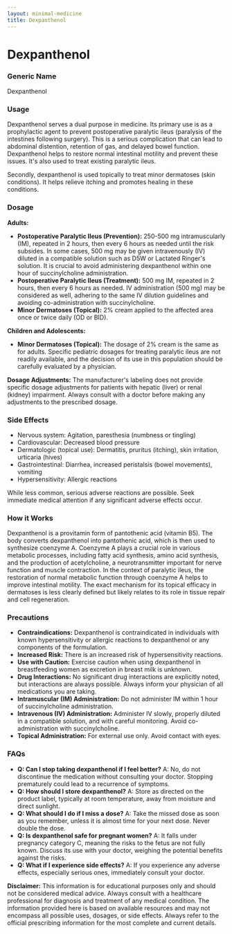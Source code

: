 ```yaml
---
layout: minimal-medicine
title: Dexpanthenol
---
```


# Dexpanthenol
### Generic Name
Dexpanthenol

### Usage
Dexpanthenol serves a dual purpose in medicine.  Its primary use is as a prophylactic agent to prevent postoperative paralytic ileus (paralysis of the intestines following surgery).  This is a serious complication that can lead to abdominal distention, retention of gas, and delayed bowel function.  Dexpanthenol helps to restore normal intestinal motility and prevent these issues.  It's also used to treat existing paralytic ileus.

Secondly, dexpanthenol is used topically to treat minor dermatoses (skin conditions). It helps relieve itching and promotes healing in these conditions.

### Dosage

**Adults:**

* **Postoperative Paralytic Ileus (Prevention):** 250-500 mg intramuscularly (IM), repeated in 2 hours, then every 6 hours as needed until the risk subsides.  In some cases, 500 mg may be given intravenously (IV) diluted in a compatible solution such as D5W or Lactated Ringer's solution.  It is crucial to avoid administering dexpanthenol within one hour of succinylcholine administration.
* **Postoperative Paralytic Ileus (Treatment):** 500 mg IM, repeated in 2 hours, then every 6 hours as needed.  IV administration (500 mg) may be considered as well, adhering to the same IV dilution guidelines and avoiding co-administration with succinylcholine.
* **Minor Dermatoses (Topical):** 2% cream applied to the affected area once or twice daily (OD or BID).


**Children and Adolescents:**

* **Minor Dermatoses (Topical):** The dosage of 2% cream is the same as for adults.  Specific pediatric dosages for treating paralytic ileus are not readily available, and the decision of its use in this population should be carefully evaluated by a physician.


**Dosage Adjustments:**  The manufacturer's labeling does not provide specific dosage adjustments for patients with hepatic (liver) or renal (kidney) impairment.  Always consult with a doctor before making any adjustments to the prescribed dosage.


### Side Effects

* Nervous system: Agitation, paresthesia (numbness or tingling)
* Cardiovascular: Decreased blood pressure
* Dermatologic (topical use): Dermatitis, pruritus (itching), skin irritation, urticaria (hives)
* Gastrointestinal: Diarrhea, increased peristalsis (bowel movements), vomiting
* Hypersensitivity: Allergic reactions

While less common, serious adverse reactions are possible.  Seek immediate medical attention if any significant adverse effects occur.


### How it Works

Dexpanthenol is a provitamin form of pantothenic acid (vitamin B5).  The body converts dexpanthenol into pantothenic acid, which is then used to synthesize coenzyme A. Coenzyme A plays a crucial role in various metabolic processes, including fatty acid synthesis, amino acid synthesis, and the production of acetylcholine, a neurotransmitter important for nerve function and muscle contraction.  In the context of paralytic ileus, the restoration of normal metabolic function through coenzyme A helps to improve intestinal motility.  The exact mechanism for its topical efficacy in dermatoses is less clearly defined but likely relates to its role in tissue repair and cell regeneration.

### Precautions

* **Contraindications:** Dexpanthenol is contraindicated in individuals with known hypersensitivity or allergic reactions to dexpanthenol or any components of the formulation.
* **Increased Risk:** There is an increased risk of hypersensitivity reactions.
* **Use with Caution:** Exercise caution when using dexpanthenol in breastfeeding women as excretion in breast milk is unknown.
* **Drug Interactions:** No significant drug interactions are explicitly noted, but interactions are always possible. Always inform your physician of all medications you are taking.
* **Intramuscular (IM) Administration:**  Do not administer IM within 1 hour of succinylcholine administration.
* **Intravenous (IV) Administration:**  Administer IV slowly, properly diluted in a compatible solution, and with careful monitoring.  Avoid co-administration with succinylcholine.
* **Topical Administration:**  For external use only. Avoid contact with eyes.

### FAQs

* **Q: Can I stop taking dexpanthenol if I feel better?** A: No, do not discontinue the medication without consulting your doctor.  Stopping prematurely could lead to a recurrence of symptoms.
* **Q: How should I store dexpanthenol?** A: Store as directed on the product label, typically at room temperature, away from moisture and direct sunlight.
* **Q: What should I do if I miss a dose?** A: Take the missed dose as soon as you remember, unless it is almost time for your next dose. Never double the dose.
* **Q: Is dexpanthenol safe for pregnant women?** A:  It falls under pregnancy category C, meaning the risks to the fetus are not fully known. Discuss its use with your doctor, weighing the potential benefits against the risks.
* **Q: What if I experience side effects?** A: If you experience any adverse effects, especially serious ones, immediately consult your doctor.


**Disclaimer:** This information is for educational purposes only and should not be considered medical advice. Always consult with a healthcare professional for diagnosis and treatment of any medical condition.  The information provided here is based on available resources and may not encompass all possible uses, dosages, or side effects. Always refer to the official prescribing information for the most complete and current details.
